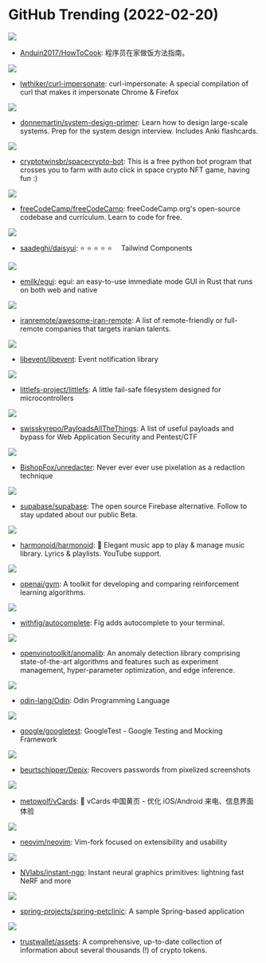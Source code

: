 # GitHub Trending (2022-02-20)

![](https://img.shields.io/badge/none-New%20957-green?style=flat-square&logo=appveyor)
- [Anduin2017/HowToCook](https://github.com/Anduin2017/HowToCook): 程序员在家做饭方法指南。

![](https://img.shields.io/badge/Dockerfile-New%2096-green?style=flat-square&logo=appveyor)
- [lwthiker/curl-impersonate](https://github.com/lwthiker/curl-impersonate): curl-impersonate: A special compilation of curl that makes it impersonate Chrome & Firefox

![](https://img.shields.io/badge/Python-New%20180-green?style=flat-square&logo=appveyor)
- [donnemartin/system-design-primer](https://github.com/donnemartin/system-design-primer): Learn how to design large-scale systems. Prep for the system design interview. Includes Anki flashcards.

![](https://img.shields.io/badge/Python-New%2024-green?style=flat-square&logo=appveyor)
- [cryptotwinsbr/spacecrypto-bot](https://github.com/cryptotwinsbr/spacecrypto-bot): This is a free python bot program that crosses you to farm with auto click in space crypto NFT game, having fun :)

![](https://img.shields.io/badge/JavaScript-New%20175-green?style=flat-square&logo=appveyor)
- [freeCodeCamp/freeCodeCamp](https://github.com/freeCodeCamp/freeCodeCamp): freeCodeCamp.org's open-source codebase and curriculum. Learn to code for free.

![](https://img.shields.io/badge/Svelte-New%20208-green?style=flat-square&logo=appveyor)
- [saadeghi/daisyui](https://github.com/saadeghi/daisyui): ⭐️ ⭐️ ⭐️ ⭐️ ⭐️  Tailwind Components

![](https://img.shields.io/badge/Rust-New%2018-green?style=flat-square&logo=appveyor)
- [emilk/egui](https://github.com/emilk/egui): egui: an easy-to-use immediate mode GUI in Rust that runs on both web and native

![](https://img.shields.io/badge/none-New%2023-green?style=flat-square&logo=appveyor)
- [iranremote/awesome-iran-remote](https://github.com/iranremote/awesome-iran-remote): A list of remote-friendly or full-remote companies that targets iranian talents.

![](https://img.shields.io/badge/C-New%2070-green?style=flat-square&logo=appveyor)
- [libevent/libevent](https://github.com/libevent/libevent): Event notification library

![](https://img.shields.io/badge/C-New%20139-green?style=flat-square&logo=appveyor)
- [littlefs-project/littlefs](https://github.com/littlefs-project/littlefs): A little fail-safe filesystem designed for microcontrollers

![](https://img.shields.io/badge/Python-New%2046-green?style=flat-square&logo=appveyor)
- [swisskyrepo/PayloadsAllTheThings](https://github.com/swisskyrepo/PayloadsAllTheThings): A list of useful payloads and bypass for Web Application Security and Pentest/CTF

![](https://img.shields.io/badge/TypeScript-New%20422-green?style=flat-square&logo=appveyor)
- [BishopFox/unredacter](https://github.com/BishopFox/unredacter): Never ever ever use pixelation as a redaction technique

![](https://img.shields.io/badge/TypeScript-New%2065-green?style=flat-square&logo=appveyor)
- [supabase/supabase](https://github.com/supabase/supabase): The open source Firebase alternative. Follow to stay updated about our public Beta.

![](https://img.shields.io/badge/Dart-New%2031-green?style=flat-square&logo=appveyor)
- [harmonoid/harmonoid](https://github.com/harmonoid/harmonoid): 🎵 Elegant music app to play & manage music library. Lyrics & playlists. YouTube support.

![](https://img.shields.io/badge/Python-New%2013-green?style=flat-square&logo=appveyor)
- [openai/gym](https://github.com/openai/gym): A toolkit for developing and comparing reinforcement learning algorithms.

![](https://img.shields.io/badge/TypeScript-New%2038-green?style=flat-square&logo=appveyor)
- [withfig/autocomplete](https://github.com/withfig/autocomplete): Fig adds autocomplete to your terminal.

![](https://img.shields.io/badge/Python-New%2028-green?style=flat-square&logo=appveyor)
- [openvinotoolkit/anomalib](https://github.com/openvinotoolkit/anomalib): An anomaly detection library comprising state-of-the-art algorithms and features such as experiment management, hyper-parameter optimization, and edge inference.

![](https://img.shields.io/badge/Odin-New%20199-green?style=flat-square&logo=appveyor)
- [odin-lang/Odin](https://github.com/odin-lang/Odin): Odin Programming Language

![](https://img.shields.io/badge/C%2B%2B-New%2065-green?style=flat-square&logo=appveyor)
- [google/googletest](https://github.com/google/googletest): GoogleTest - Google Testing and Mocking Framework

![](https://img.shields.io/badge/Python-New%2036-green?style=flat-square&logo=appveyor)
- [beurtschipper/Depix](https://github.com/beurtschipper/Depix): Recovers passwords from pixelized screenshots

![](https://img.shields.io/badge/JavaScript-New%2041-green?style=flat-square&logo=appveyor)
- [metowolf/vCards](https://github.com/metowolf/vCards): 📡️ vCards 中国黄页 - 优化 iOS/Android 来电、信息界面体验

![](https://img.shields.io/badge/Vim%20script-New%2031-green?style=flat-square&logo=appveyor)
- [neovim/neovim](https://github.com/neovim/neovim): Vim-fork focused on extensibility and usability

![](https://img.shields.io/badge/Cuda-New%20177-green?style=flat-square&logo=appveyor)
- [NVlabs/instant-ngp](https://github.com/NVlabs/instant-ngp): Instant neural graphics primitives: lightning fast NeRF and more

![](https://img.shields.io/badge/CSS-New%2033-green?style=flat-square&logo=appveyor)
- [spring-projects/spring-petclinic](https://github.com/spring-projects/spring-petclinic): A sample Spring-based application

![](https://img.shields.io/badge/Go-New%208-green?style=flat-square&logo=appveyor)
- [trustwallet/assets](https://github.com/trustwallet/assets): A comprehensive, up-to-date collection of information about several thousands (!) of crypto tokens.

